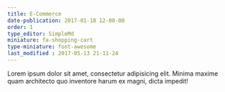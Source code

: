 ```yaml
---
title: E-Commerce
date-publication: 2017-01-18 12-00-00
order: 1
type_editor: SimpleMd
miniature: fa-shopping-cart
type-miniature: font-awesome
last_modified : 2017-05-13 21-11-24
---
```

Lorem ipsum dolor sit amet, consectetur adipisicing elit. Minima maxime quam architecto quo inventore harum ex magni, dicta impedit!